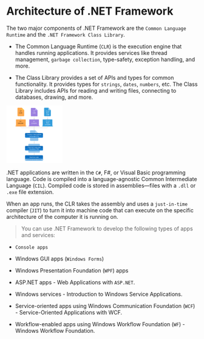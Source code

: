 # Architecture of .NET Framework

The two major components of .NET Framework are the `Common Language Runtime` and the `.NET Framework Class Library`.

- The Common Language Runtime (`CLR`) is the execution engine that handles running applications. It provides services like thread management, `garbage collection`, type-safety, exception handling, and more.

- The Class Library provides a set of APIs and types for common functionality. It provides types for `strings`, `dates`, `numbers`, etc. The Class Library includes APIs for reading and writing files, connecting to databases, drawing, and more.


![Architecture of .NET Framework](image.png)

.NET applications are written in the `C#`, F#, or Visual Basic programming language. Code is compiled into a language-agnostic Common Intermediate Language (`CIL`). Compiled code is stored in assemblies—files with a `.dll` or `.exe` file extension.

When an app runs, the CLR takes the assembly and uses a `just-in-time` compiler (`JIT`) to turn it into machine code that can execute on the specific architecture of the computer it is running on.

> You can use .NET Framework to develop the following types of apps and services:

- `Console apps`

- Windows GUI apps (`Windows Forms`)

- Windows Presentation Foundation (`WPF`) apps

- ASP.NET apps - Web Applications with `ASP.NET`.

- Windows services - Introduction to Windows Service Applications.

- Service-oriented apps using Windows Communication Foundation (`WCF`) - Service-Oriented Applications with WCF.

- Workflow-enabled apps using Windows Workflow Foundation (`WF`) - Windows Workflow Foundation.